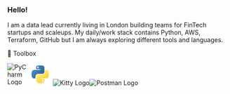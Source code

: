 ### Hello!

I am a data lead currently living in London building teams for FinTech startups and scaleups. My daily/work stack contains Python, AWS, Terraform, GitHub but I am always exploring different tools and languages. 

<!--
**jitsejan/jitsejan** is a ✨ _special_ ✨ repository because its `README.md` (this file) appears on your GitHub profile.

Here are some ideas to get you started:

- 🔭 I’m currently working on ...
- 🌱 I’m currently learning ...
- 👯 I’m looking to collaborate on ...
- 🤔 I’m looking for help with ...
- 💬 Ask me about ...
- 📫 How to reach me: ...
- 😄 Pronouns: ...
- ⚡ Fun fact: ...
-->

🧰 Toolbox

<img src="https://raw.githubusercontent.com/devicons/devicon/master/icons/python/python-original.svg" alt="Python Logo" width="50" height="50" /><img src="https://upload.wikimedia.org/wikipedia/commons/1/1d/PyCharm_Icon.svg" alt="PyCharm Logo" width="50" height="50" style="float: left" />
<img src="https://sw.kovidgoyal.net/kitty/_static/kitty.svg" alt="Kitty Logo" width=50 height=50><img src="https://www.svgrepo.com/show/354202/postman-icon.svg" alt="Postman Logo" width=50 height=50>

